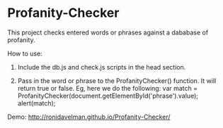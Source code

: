 # Profanity-Checker
This project checks entered words or phrases against a dababase of profanity. 


How to use:

1) Include the db.js and check.js scripts in the head section.

2) Pass in the word or phrase to the ProfanityChecker() function. It will return true or false.
Eg, here we do the following: var match = ProfanityChecker(document.getElementById('phrase').value);
alert(match);


Demo: http://ronidavelman.github.io/Profanity-Checker/

